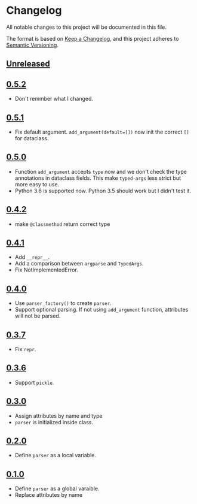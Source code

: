 # Changelog

All notable changes to this project will be documented in this file.

The format is based on [Keep a Changelog](https://keepachangelog.com/en/1.0.0/),
and this project adheres to [Semantic Versioning](https://semver.org/spec/v2.0.0.html).

## [Unreleased]

## [0.5.2]

- Don't remmber what I changed.

## [0.5.1]

- Fix default argument. `add_argument(default=[])` now init the correct `[]` for dataclass.

## [0.5.0]

- Function `add_argument` accepts `type` now and we don't check the type annotations in dataclass fields. This make `typed-args` less strict but more easy to use.
- Python 3.6 is supported now. Python 3.5 should work but I didn't test it.

## [0.4.2]

- make `@classmethod` return correct type

## [0.4.1]

- Add `__repr__`.
- Add a comparison between `argparse` and `TypedArgs`.
- Fix NotImplementedError.

## [0.4.0]

- Use `parser_factory()` to create `parser`.
- Support optional parsing. If not using `add_argument` function, attributes will not be parsed.

## [0.3.7]

- Fix `repr`.

## [0.3.6]

- Support `pickle`.

## [0.3.0]

- Assign attributes by name and type
- `parser` is initialized inside class.

## [0.2.0]

- Define `parser` as a local variable.

## [0.1.0]

- Define `parser` as a global varaible.
- Replace attributes by name

[unreleased]: https://github.com/SunDoge/typed-args
[0.5.2]: https://github.com/SunDoge/typed-args/tree/v0.5.2
[0.5.1]: https://github.com/SunDoge/typed-args/tree/v0.5.1
[0.5.0]: https://github.com/SunDoge/typed-args/tree/v0.5.0
[0.4.2]: https://github.com/SunDoge/typed-args/tree/v0.4.2
[0.4.1]: https://github.com/SunDoge/typed-args/tree/v0.4.1
[0.4.0]: https://github.com/SunDoge/typed-args/tree/v0.4.0
[0.3.7]: https://github.com/SunDoge/typed-args/tree/v0.3.7
[0.3.6]: https://github.com/SunDoge/typed-args/tree/v0.3.6
[0.3.0]: https://github.com/SunDoge/typed-args/tree/v0.3
[0.2.0]: https://github.com/SunDoge/typed-args/tree/v0.2
[0.1.0]: https://github.com/SunDoge/typed-args/tree/v0.1
